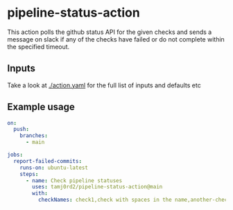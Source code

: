 # pipeline-status-action

This action polls the github status API for the given checks and sends a message on slack if any
of the checks have failed or do not complete within the specified timeout.

## Inputs

Take a look at [./action.yaml](./action.yaml) for the full list of inputs and defaults etc

## Example usage

```yaml
on:
  push:
    branches:
      - main

jobs:
  report-failed-commits:
    runs-on: ubuntu-latest
    steps:
      - name: Check pipeline statuses
        uses: tamj0rd2/pipeline-status-action@main
        with:
          checkNames: check1,check with spaces in the name,another-check
```
